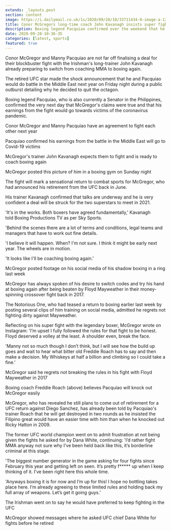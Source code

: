 ```yaml
---
extends: _layouts.post
section: content
image: https://i.dailymail.co.uk/1s/2020/09/28/10/33711434-0-image-a-12_1601284932584.jpg 
title: Conor McGregors long-time coach John Kavanagh insists super fight with Manny Pacquiao is happening 
description: Boxing legend Pacquiao confirmed over the weekend that he would fight McGregor and his earnings from the fight would go towards coronavirus victims. 
date: 2020-09-28-10-36-35 
categories: [latest, sports] 
featured: true 
--- 
```

Conor McGregor and Manny Pacquiao are not far off finalising a deal for their blockbuster fight with the Irishman's long-trainer John Kavanagh already preparing to switch from coaching MMA to boxing again.

The retired UFC star made the shock announcement that he and Pacquiao would do battle in the Middle East next year on Friday night during a public outburst detailing why he decided to quit the octagon.

Boxing legend Pacquiao, who is also currently a Senator in the Philippines, confirmed the very next day that McGregor's claims were true and that his earnings from the fight would go towards victims of the coronavirus pandemic. 

Conor McGregor and Manny Pacquiao have an agreement to fight each other next year

Pacquiao confirmed his earnings from the battle in the Middle East will go to Covid-19 victims

McGregor's trainer John Kavanagh expects them to fight and is ready to coach boxing again

McGregor posted this picture of him in a boxing gym on Sunday night

The fight will mark a sensational return to combat sports for McGregor, who had announced his retirement from the UFC back in June.

His trainer Kavanagh confirmed that talks are underway and he is very confident a deal will be struck for the two superstars to meet in 2021.

'It's in the works. Both boxers have agreed fundamentally,' Kavanagh told Boxing Productions TV as per Sky Sports.

'Behind the scenes there are a lot of terms and conditions, legal teams and managers that have to work out fine details.

'I believe it will happen. When? I'm not sure. I think it might be early next year. The wheels are in motion.

'It looks like I'll be coaching boxing again.'

McGregor posted footage on his social media of his shadow boxing in a ring last week

McGregor has always spoken of his desire to switch codes and try his hand at boxing again after being beaten by Floyd Mayweather in their money-spinning crossover fight back in 2017.

The Notorious One, who had teased a return to boxing earlier last week by posting several clips of him training on social media, admitted he regrets not fighting dirty against Mayweather.

Reflecting on his super fight with the legendary boxer, McGregor wrote on Instagram: 'I’m upset I fully followed the rules for that fight to be honest. Floyd deserved a volley at the least. A shoulder even, break the face.

'Manny not so much though I don’t think, but I will see how the build up goes and wait to hear what bitter old Freddie Roach has to say and then make a decision. My Whiskeys at half a billion and climbing so I could take a fine.'  

McGregor said he regrets not breaking the rules in his fight with Floyd Mayweather in 2017

Boxing coach Freddie Roach (above) believes Pacquiao will knock out McGregor easily



McGregor, who has revealed he still plans to come out of retirement for a UFC return against Diego Sanchez, has already been told by Pacquiao's trainer Roach that he will get destroyed in two rounds as he insisted the Filipino great would have an easier time with him than when he knocked out Ricky Hatton in 2009.

The former UFC world champion went on to admit frustration at not being given the fights he asked for by Dana White, continuing: 'I’d rather fight MMA anyway not sure why I’ve been held back like this, it’s borderline criminal at this stage. 

'The biggest number generator in the game asking for four fights since February this year and getting left on seen. It’s pretty f***** up when I keep thinking of it. I’ve been right here this whole time.

'Anyways boxing it is for now and I’m up for this! I hope no bottling takes place here. I’m already agreeing to these limited rules and holding back my full array of weapons. Let’s get it going guys.' 

The Irishman went on to say he would have preferred to keep fighting in the UFC

McGregor showed messages where he asked UFC chief Dana White for fights before he retired

